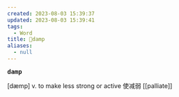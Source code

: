```yaml
---
created: 2023-08-03 15:39:37
updated: 2023-08-03 15:39:41
tags:
  - Word
title: 📖damp
aliases:
  - null
---
```


<pre><strong>damp</strong></pre>
[dæmp]
v. to make less strong or active 使减弱
[[palliate]]
